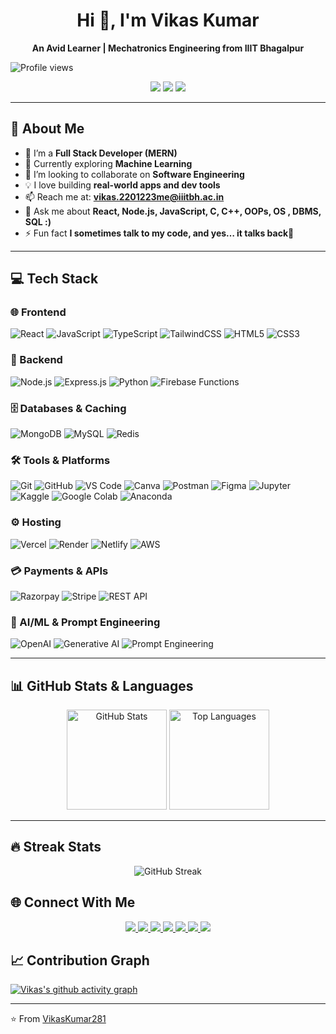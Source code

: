 <h1 align="center">Hi 👋, I'm Vikas Kumar</h1>
<p align="center">
  <b>An Avid Learner | Mechatronics Engineering from IIIT Bhagalpur</b>
</p>

![Profile views](https://komarev.com/ghpvc/?username=VikasKumar281&color=green)

<!-- Badges / Contact -->
<p align="center">
  <a href="mailto:vikaskumar280204@gmail.com"><img src="https://img.shields.io/badge/Email-D14836?style=for-the-badge&logo=gmail&logoColor=white"></a>
  <a href="https://github.com/VikasKumar281"><img src="https://img.shields.io/badge/GitHub-100000?style=for-the-badge&logo=github&logoColor=white"></a>
  <a href="https://leetcode.com/u/vikaskumar281/"><img src="https://img.shields.io/badge/LeetCode-FFA116?style=for-the-badge&logo=leetcode&logoColor=black"></a>
</p>

---

## 🚀 About Me  
- 🌱 I’m a **Full Stack Developer (MERN)**  
- 🔭 Currently exploring **Machine Learning**
- 🤝 I’m looking to collaborate on **Software Engineering**
- 💡 I love building **real-world apps and dev tools**  
- 📫 Reach me at: **vikas.2201223me@iiitbh.ac.in**
- 💬 Ask me about **React, Node.js, JavaScript, C, C++, OOPs, OS , DBMS, SQL  :)**
- ⚡ Fun fact **I sometimes talk to my code, and yes… it talks back**🤖

---

## 💻 Tech Stack

### 🌐 Frontend  
![React](https://img.shields.io/badge/React-20232A?style=for-the-badge&logo=react&logoColor=61DAFB) ![JavaScript](https://img.shields.io/badge/JavaScript-323330?style=for-the-badge&logo=javascript&logoColor=F7DF1E) ![TypeScript](https://img.shields.io/badge/TypeScript-007ACC?style=for-the-badge&logo=typescript&logoColor=white) ![TailwindCSS](https://img.shields.io/badge/TailwindCSS-38B2AC?style=for-the-badge&logo=tailwind-css&logoColor=white) ![HTML5](https://img.shields.io/badge/HTML5-E34F26?style=for-the-badge&logo=html5&logoColor=white) ![CSS3](https://img.shields.io/badge/CSS3-1572B6?style=for-the-badge&logo=css3&logoColor=white)

### 🔧 Backend  
![Node.js](https://img.shields.io/badge/Node.js-43853D?style=for-the-badge&logo=node-dot-js&logoColor=white) ![Express.js](https://img.shields.io/badge/Express.js-404D59?style=for-the-badge) ![Python](https://img.shields.io/badge/Python-3776AB?style=for-the-badge&logo=python&logoColor=white) ![Firebase Functions](https://img.shields.io/badge/Firebase_Functions-FFCA28?style=for-the-badge&logo=firebase&logoColor=black)

### 🗄️ Databases & Caching  
![MongoDB](https://img.shields.io/badge/MongoDB-4EA94B?style=for-the-badge&logo=mongodb&logoColor=white) ![MySQL](https://img.shields.io/badge/MySQL-005C84?style=for-the-badge&logo=mysql&logoColor=white) ![Redis](https://img.shields.io/badge/Redis-DC382D?style=for-the-badge&logo=redis&logoColor=white)

### 🛠 Tools & Platforms  
![Git](https://img.shields.io/badge/Git-F05032?style=for-the-badge&logo=git&logoColor=white) ![GitHub](https://img.shields.io/badge/GitHub-100000?style=for-the-badge&logo=github&logoColor=white) ![VS Code](https://img.shields.io/badge/VS%20Code-0078d7?style=for-the-badge&logo=visual-studio-code&logoColor=white) ![Canva](https://img.shields.io/badge/Canva-00C4CC?style=for-the-badge&logo=Canva&logoColor=white) ![Postman](https://img.shields.io/badge/Postman-FF6C37?style=for-the-badge&logo=postman&logoColor=white) ![Figma](https://img.shields.io/badge/Figma-F24E1E?style=for-the-badge&logo=figma&logoColor=white) ![Jupyter](https://img.shields.io/badge/Jupyter-F37626?style=for-the-badge&logo=jupyter&logoColor=white) ![Kaggle](https://img.shields.io/badge/Kaggle-20BEFF?style=for-the-badge&logo=kaggle&logoColor=white) ![Google Colab](https://img.shields.io/badge/Colab-F9AB00?style=for-the-badge&logo=googlecolab&logoColor=white) ![Anaconda](https://img.shields.io/badge/Anaconda-44A833?style=for-the-badge&logo=anaconda&logoColor=white)

### ⚙️ Hosting  
![Vercel](https://img.shields.io/badge/Vercel-000000?style=for-the-badge&logo=vercel&logoColor=white) ![Render](https://img.shields.io/badge/Render-46E3B7?style=for-the-badge&logo=render&logoColor=black) ![Netlify](https://img.shields.io/badge/Netlify-00C7B7?style=for-the-badge&logo=netlify&logoColor=white) ![AWS](https://img.shields.io/badge/AWS-232F3E?style=for-the-badge&logo=amazonaws&logoColor=white)

### 💳 Payments & APIs  
![Razorpay](https://img.shields.io/badge/Razorpay-0C244A?style=for-the-badge&logo=razorpay&logoColor=3395FF) ![Stripe](https://img.shields.io/badge/Stripe-008CDD?style=for-the-badge&logo=stripe&logoColor=white) ![REST API](https://img.shields.io/badge/REST-02569B?style=for-the-badge&logo=rest-api&logoColor=white)

### 🤖 AI/ML & Prompt Engineering  
![OpenAI](https://img.shields.io/badge/OpenAI-412991?style=for-the-badge&logo=openai&logoColor=white) ![Generative AI](https://img.shields.io/badge/Generative_AI-black?style=for-the-badge) ![Prompt Engineering](https://img.shields.io/badge/Prompt_Engineering-orange?style=for-the-badge)

---

## 📊 GitHub Stats & Languages  

<p align="center">
  <img height="160" src="https://github-readme-stats.vercel.app/api?username=VikasKumar281&show_icons=true&theme=tokyonight" alt="GitHub Stats" />
  <img height="160" src="https://github-readme-stats.vercel.app/api/top-langs/?username=VikasKumar281&layout=compact&theme=tokyonight" alt="Top Languages" />
</p>

---

## 🔥 Streak Stats
<p align="center">
  <img src="https://github-readme-streak-stats.herokuapp.com?user=VikasKumar281&theme=tokyonight&hide_border=false" alt="GitHub Streak" />
</p>

## 🌐 Connect With Me  
<p align="center">
  <a href="https://www.linkedin.com/in/vikas-kumar-586975256/">
    <img src="https://img.shields.io/badge/LinkedIn-0A66C2?style=for-the-badge&logo=linkedin&logoColor=white">
  </a>
  <a href="https://github.com/VikasKumar281">
    <img src="https://img.shields.io/badge/GitHub-181717?style=for-the-badge&logo=github&logoColor=white">
  </a>
  <a href="https://leetcode.com/u/vikaskumar281/">
    <img src="https://img.shields.io/badge/LeetCode-FFA116?style=for-the-badge&logo=leetcode&logoColor=white">
  </a>
  <a href="https://www.geeksforgeeks.org/user/vikaskumar92/">
    <img src="https://img.shields.io/badge/GeeksforGeeks-2F8D46?style=for-the-badge&logo=geeksforgeeks&logoColor=white">
  </a>
  <a href="https://codeforces.com/profile/vikaskumar280204">
    <img src="https://img.shields.io/badge/Codeforces-1F8ACB?style=for-the-badge&logo=codeforces&logoColor=white">
  </a>
  <a href="https://www.kaggle.com/vikaskumar2802">
    <img src="https://img.shields.io/badge/Kaggle-20BEFF?style=for-the-badge&logo=kaggle&logoColor=white">
  </a>
  <a href="https://www.codechef.com/users/vikaskumar281">
    <img src="https://img.shields.io/badge/CodeChef-5B4638?style=for-the-badge&logo=codechef&logoColor=white">
  </a>
</p>



## 📈 Contribution Graph
[![Vikas's github activity graph](https://github-readme-activity-graph.vercel.app/graph?username=VikasKumar281&theme=github)](https://github.com/ashutosh00710/github-readme-activity-graph)

---

<!--## 🐍 My Contribution Graph

![Snake animation](https://github.com/VikasKumar281/VikasKumar281/blob/output/github-contribution-grid-snake.svg)
-->



⭐️ From [VikasKumar281](https://github.com/VikasKumar281)
